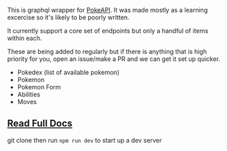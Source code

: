 This is graphql wrapper for [PokeAPI](https://pokeapi.co). It was made mostly as a learning excercise so it's likely to be poorly written.

It currently support a core set of endpoints but only a handful of items within each.

These are being added to regularly but if there is anything that is high priority for you, open an issue/make a PR and we can get it set up quicker.

* Pokedex (list of available pokemon)
* Pokemon
* Pokemon Form
* Abilities
* Moves


## [Read Full Docs](https://christienguy.github.io/pokeapi-graphql/)



git clone then run `npm run dev` to start up a dev server

